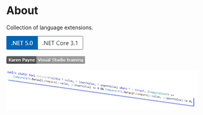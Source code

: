 ﻿# About

Collection of language extensions.

![img](../assets/Versions.png)

![img](../assets/kpTraining.png)

![ig](../assets/languageExtensions.png)